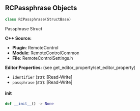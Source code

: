## RCPassphrase Objects

```python
class RCPassphrase(StructBase)
```

Passphrase Struct

**C++ Source:**

- **Plugin**: RemoteControl
- **Module**: RemoteControlCommon
- **File**: RemoteControlSettings.h

**Editor Properties:** (see get_editor_property/set_editor_property)

- ``identifier`` (str):  [Read-Write]
- ``passphrase`` (str):  [Read-Write]

<a id="unreal.RCPassphrase.__init__"></a>

#### __init__

```python
def __init__() -> None
```

<a id="unreal.RemoteControlEntity"></a>